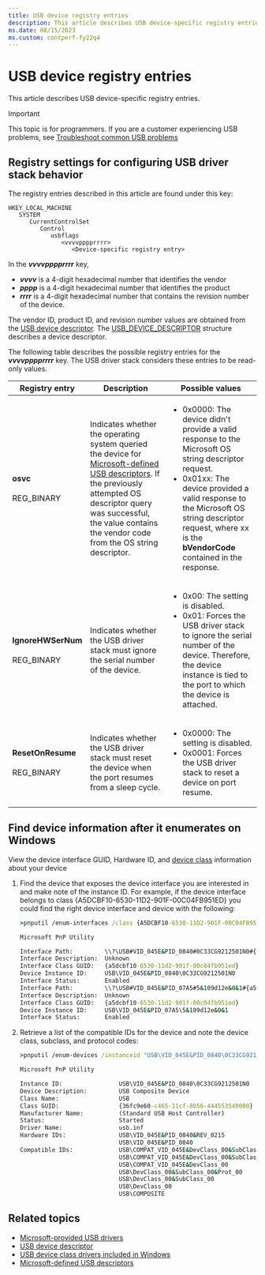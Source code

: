 ```yaml
---
title: USB device registry entries
description: This article describes USB device-specific registry entries.
ms.date: 08/15/2023
ms.custom: contperf-fy22q4
---
```


# USB device registry entries

This article describes USB device-specific registry entries.

> [!IMPORTANT]
> This topic is for programmers. If you are a customer experiencing USB problems, see [Troubleshoot common USB problems](https://support.microsoft.com/help/17614/windows-10-troubleshoot-common-usb-problems)

## Registry settings for configuring USB driver stack behavior

The registry entries described in this article are found under this key:

```output
HKEY_LOCAL_MACHINE
   SYSTEM
      CurrentControlSet
         Control
            usbflags
               <vvvvpppprrrr>
                  <Device-specific registry entry>
```

In the ***vvvvpppprrrr*** key,

- ***vvvv*** is a 4-digit hexadecimal number that identifies the vendor
- ***pppp*** is a 4-digit hexadecimal number that identifies the product
- ***rrrr*** is a 4-digit hexadecimal number that contains the revision number of the device.

The vendor ID, product ID, and revision number values are obtained from the [USB device descriptor](usb-device-descriptors.md). The [USB_DEVICE_DESCRIPTOR](/windows-hardware/drivers/ddi/usbspec/ns-usbspec-_usb_device_descriptor) structure describes a device descriptor.

The following table describes the possible registry entries for the ***vvvvpppprrrr*** key. The USB driver stack considers these entries to be read-only values.

| Registry entry | Description | Possible values |
|---|---|---|
| **osvc**<br><br>REG_BINARY | Indicates whether the operating system queried the device for [Microsoft-defined USB descriptors](microsoft-defined-usb-descriptors.md). If the previously attempted OS descriptor query was successful, the value contains the vendor code from the OS string descriptor. | <ul><li>0x0000: The device didn't provide a valid response to the Microsoft OS string descriptor request.</li><li>0x01xx: The device provided a valid response to the Microsoft OS string descriptor request, where xx is the **bVendorCode** contained in the response.</li></ul> |
| **IgnoreHWSerNum**<br><br>REG_BINARY | Indicates whether the USB driver stack must ignore the serial number of the device. | <ul><li>0x00: The setting is disabled.</li><li>0x01: Forces the USB driver stack to ignore the serial number of the device. Therefore, the device instance is tied to the port to which the device is attached.</li></ul> |
| **ResetOnResume**<br><br>REG_BINARY | Indicates whether the USB driver stack must reset the device when the port resumes from a sleep cycle. | <ul><li>0x0000: The setting is disabled.</li><li>0x0001: Forces the USB driver stack to reset a device on port resume.</li></ul> |

## Find device information after it enumerates on Windows

View the device interface GUID, Hardware ID, and [device class](supported-usb-classes.md#usb-device-classes) information about your device

1. Find the device that exposes the device interface you are interested in and make note of the instance ID. For example, if the device interface belongs to class {A5DCBF10-6530-11D2-901F-00C04FB951ED} you could find the right device interface and device with the following:

    ```cmd
    >pnputil /enum-interfaces /class {A5DCBF10-6530-11D2-901F-00C04FB951ED} /instanceid
    
    Microsoft PnP Utility

    Interface Path:         \\?\USB#VID_045E&PID_0840#0C33CG9212501N0#{a5dcbf10-6530-11d2-901f-00c04fb951ed}
    Interface Description:  Unknown
    Interface Class GUID:   {a5dcbf10-6530-11d2-901f-00c04fb951ed}
    Device Instance ID:     USB\VID_045E&PID_0840\0C33CG9212501N0
    Interface Status:       Enabled
    Interface Path:         \\?\USB#VID_045E&PID_07A5#5&109d12e&0&1#{a5dcbf10-6530-11d2-901f-00c04fb951ed}
    Interface Description:  Unknown
    Interface Class GUID:   {a5dcbf10-6530-11d2-901f-00c04fb951ed}
    Device Instance ID:     USB\VID_045E&PID_07A5\5&109d12e&0&1
    Interface Status:       Enabled
    ```

1. Retrieve a list of the compatible IDs for the device and note the device class, subclass, and protocol codes:

    ```cmd
    >pnputil /enum-devices /instanceid "USB\VID_045E&PID_0840\0C33CG9212501N0" /ids
    
    Microsoft PnP Utility
    
    Instance ID:                USB\VID_045E&PID_0840\0C33CG9212501N0
    Device Description:         USB Composite Device
    Class Name:                 USB
    Class GUID:                 {36fc9e60-c465-11cf-8056-444553540000}
    Manufacturer Name:          (Standard USB Host Controller)
    Status:                     Started
    Driver Name:                usb.inf
    Hardware IDs:               USB\VID_045E&PID_0840&REV_0215
                                USB\VID_045E&PID_0840
    Compatible IDs:             USB\COMPAT_VID_045E&DevClass_00&SubClass_00&Prot00
                                USB\COMPAT_VID_045E&DevClass_00&SubClass_00
                                USB\COMPAT_VID_045E&DevClass_00
                                USB\DevClass_00&SubClass_00&Prot_00
                                USB\DevClass_00&SubClass_00
                                USB\DevClass_00
                                USB\COMPOSITE
    ```

## Related topics

- [Microsoft-provided USB drivers](system-supplied-usb-drivers.md)
- [USB device descriptor](usb-device-descriptors.md)
- [USB device class drivers included in Windows](supported-usb-classes.md)
- [Microsoft-defined USB descriptors](microsoft-defined-usb-descriptors.md)
